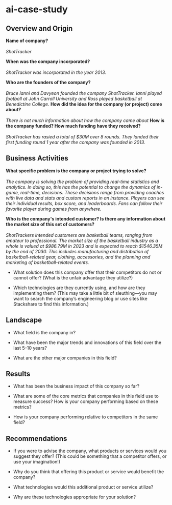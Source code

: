 # ai-case-study


## Overview and Origin

**Name of company?** <br><br>
    *ShotTracker*

**When was the company incorporated?** <br><br>
    *ShotTracker was incorporated in the year 2013.*

**Who are the founders of the company?**<br><br>
    *Bruce Ianni and Davyeon founded the company ShotTracker. Ianni played football at John Carroll University and Ross played basketball at Benedictine College.*
**How did the idea for the company (or project) come about?**<br><br>
    *There is not much information about how the company came about*
**How is the company funded? How much funding have they received?**<br><br>
    *ShotTracker has rasied a total of $30M over 8 rounds. They landed their first funding round 1 year after the company was founded in 2013.*
## Business Activities

**What specific problem is the company or project trying to solve?**<br><br>
    *The company is solving the problem of providing real-time statistics and analytics. In doing so, this has the potential to change the dynamics of in-game, real-time, decisions. These decisions range from providing coaches with live data and stats and custom reports in an instance. Players can see their individual results, box score, and leaderboards. Fans can follow their favorite player during games from anywhere.*

**Who is the company's intended customer? Is there any information about the market size of this set of customers?**<br><br>
    *ShotTrackers intended customers are basketball teams, ranging from amateur to professional. The market size of the basketball industry as a whole is valued at $986.79M in 2023 and is expected to reach $1546.35M by the end of 2030. This includes manufacturing and distribution of basketball-related gear, clothing, accessories, and the planning and marketing of basketball-related events.*

* What solution does this company offer that their competitors do not or cannot offer? (What is the unfair advantage they utilize?)

* Which technologies are they currently using, and how are they implementing them? (This may take a little bit of sleuthing&mdash;you may want to search the company’s engineering blog or use sites like Stackshare to find this information.)

## Landscape

* What field is the company in?

* What have been the major trends and innovations of this field over the last 5&ndash;10 years?

* What are the other major companies in this field?

## Results

* What has been the business impact of this company so far?

* What are some of the core metrics that companies in this field use to measure success? How is your company performing based on these metrics?

* How is your company performing relative to competitors in the same field?

## Recommendations

* If you were to advise the company, what products or services would you suggest they offer? (This could be something that a competitor offers, or use your imagination!)

* Why do you think that offering this product or service would benefit the company?

* What technologies would this additional product or service utilize?

* Why are these technologies appropriate for your solution?